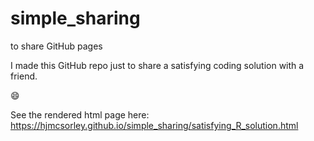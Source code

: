 # simple_sharing
to share GitHub pages

I made this GitHub repo just to share a satisfying coding solution with a friend. 

:smile:

See the rendered html page here: https://hjmcsorley.github.io/simple_sharing/satisfying_R_solution.html
